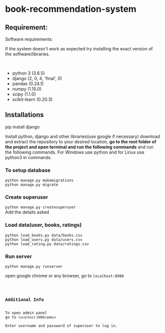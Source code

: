 # book-recommendation-system

<h2>Requirement:</h2>

Software requirements:
<p>
If the system doesn't work as expected try installing the exact version of the software/libraries.
</p><br>
<ul>
<li>python 3 (3.6.5)</li>
<li>django (2, 0, 4, 'final', 0)</li>
<li>pandas (0.24.1)</li>
<li>numpy (1.15.0)</li>
<li>scipy (1.1.0)</li>
<li>scikit-learn (0.20.3)</li>
</ul>

<h2>Installations</h2>
<p>

pip install django


Install python, django and other libraries(use google if necessary)
download and extract the repository to your desired location, <strong>go to the root folder of the project and open terminal and run the following commands</strong> and run the following commands.
For Windows use python and for Linux use python3 in commands.

</p>

<h3>To setup database</h3>
<code>python manage.py makemigrations</code><br>
<code>python manage.py migrate</code>

<h3>Create superuser</h3>
<code>python manage.py createsuperuser</code><br>
Add the details asked

<h3>Load data(user, books, ratings)</h3>
<code>python load_books.py data/books.csv</code><br>
<code>python load_users.py data/users.csv</code><br>
<code>python load_rating.py data/ratings.csv</code><br>

<h3>Run server</h3>
<code>python manage.py runserver</code><br>
<p>
open google chrome or any browser, go to <code>localhost:8000</ode>
</p>

<h3>Additional Info</h3>
To open admin panel
go to <code>localhost:8000/admin</code><br>
Enter username and password of superuser to log in.
